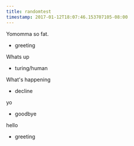 ```yaml
---
title: randomtest
timestamp: 2017-01-12T18:07:46.153707105-08:00
---
```


Yomomma so fat.
* greeting

Whats up
* turing/human

What's happening
* decline

yo
* goodbye

hello
* greeting

